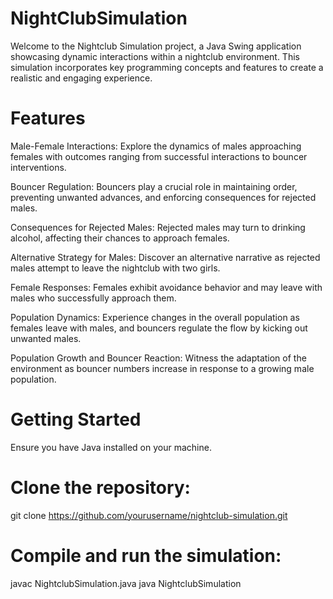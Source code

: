 # NightClubSimulation
Welcome to the Nightclub Simulation project, a Java Swing application showcasing dynamic interactions within a nightclub environment. This simulation incorporates key programming concepts and features to create a realistic and engaging experience.

# Features
Male-Female Interactions: Explore the dynamics of males approaching females with outcomes ranging from successful interactions to bouncer interventions.

Bouncer Regulation: Bouncers play a crucial role in maintaining order, preventing unwanted advances, and enforcing consequences for rejected males.

Consequences for Rejected Males: Rejected males may turn to drinking alcohol, affecting their chances to approach females.

Alternative Strategy for Males: Discover an alternative narrative as rejected males attempt to leave the nightclub with two girls.

Female Responses: Females exhibit avoidance behavior and may leave with males who successfully approach them.

Population Dynamics: Experience changes in the overall population as females leave with males, and bouncers regulate the flow by kicking out unwanted males.

Population Growth and Bouncer Reaction: Witness the adaptation of the environment as bouncer numbers increase in response to a growing male population.

# Getting Started
Ensure you have Java installed on your machine.

# Clone the repository:

git clone https://github.com/yourusername/nightclub-simulation.git

# Compile and run the simulation:

javac NightclubSimulation.java
java NightclubSimulation
